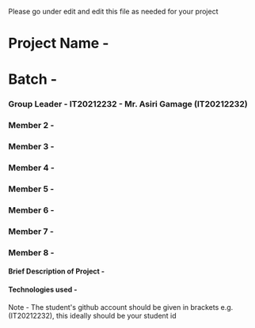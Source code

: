 Please go under edit and edit this file as needed for your project

# Project Name - 
# Batch - 
### Group Leader - IT20212232 - Mr. Asiri Gamage (IT20212232)
### Member 2 - 
### Member 3 - 
### Member 4 - 
### Member 5 - 
### Member 6 - 
### Member 7 - 
### Member 8 - 

#### Brief Description of Project - 
#### Technologies used - 

Note - The student's github account should be given in brackets e.g. (IT20212232), this ideally should be your student id 

